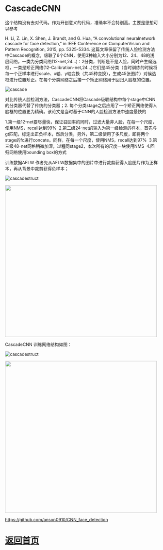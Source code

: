 
# CascadeCNN

这个结构没有去对代码。作为开创意义的代码，准确率不会特别高。主要是思想可以参考

H. Li, Z. Lin, X. Shen, J. Brandt, and G. Hua, “A convolutional neuralnetwork cascade for face detection,” in IEEE Conference on ComputerVision and Pattern Recognition, 2015, pp. 5325-5334.
这篇文章保留了传统人脸检测方法中Cascade的概念，级联了6个CNN，使用3种输入大小分别为12、24、48的浅层网络，一类为分类网络(12-net,24...)：2分类，判断是不是人脸，同时产生候选框，一类是矫正网络(12-Calibration-net,24...)它们是45分类（当时训练的时候将每一个正样本进行scale、x轴、y轴变换（共45种变换），生成45张图片）对候选框进行位置矫正。在每个分类网络之后接一个矫正网络用于回归人脸框的位置。


![cascade](https://github.com/weslynn/graphic-deep-neural-network/blob/master/pic/facepic/cascade.jpeg)

对比传统人脸检测方法，CascadeCNN将Cascade级联结构中每个stage中CNN的分类器代替了传统的分类器；2. 每个分类stage之后应用了一个矫正网络使得人脸框的位置更为精确。该论文是当时基于CNN的人脸检测方法中速度最快的

1.第一级12-net要尽量快，保证召回率的同时，过滤大量非人脸，在每一个尺度，使用NMS，recall达到99% 
2.第二级24-net的输入为第一级检测的样本，首先与gt匹配，标定出正负样本，然后分类，另外，第二级使用了多尺度，即将两个stage的fc进行concate。同样，在每一个尺度，使用NMS，recall达到97% 
3.第三级48-net网格稍微加深，过程同stage2，本次所有的尺度一块使用NMS 
4.回归网络使用bounding box的方式



训练数据AFLW
作者先从AFLW数据集中的图片中进行裁剪获得人脸图片作为正样本，再从背景中裁剪获得负样本；


![cascadestruct](https://github.com/weslynn/graphic-deep-neural-network/blob/master/pic/facepic/cascadestruct.png)

<img src="https://github.com/weslynn/graphic-deep-neural-network/blob/master/modelpic/face/cascadeCNN.png" width="500">


CascadeCNN 训练网络结构如图：

![cascadestruct](https://github.com/weslynn/graphic-deep-neural-network/blob/master/pic/facepic/cascadetrain.jpeg)




<img src="https://github.com/weslynn/graphic-deep-neural-network/blob/master/modelpic/face/cascadeCNNtrain.png" width="500">


https://github.com/anson0910/CNN_face_detection



# [返回首页](https://github.com/weslynn/graphic-deep-neural-network/)